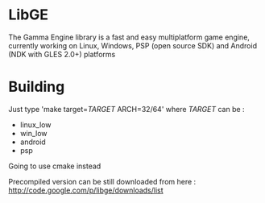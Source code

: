 LibGE
=====

The Gamma Engine library is a fast and easy multiplatform game engine, currently working on Linux,
Windows, PSP (open source SDK) and Android (NDK with GLES 2.0+) platforms



Building
========

Just type 'make target=_TARGET_ ARCH=32/64' where _TARGET_ can be :
 * linux_low
 * win_low
 * android
 * psp

Going to use cmake instead


Precompiled version can be still downloaded from here :
http://code.google.com/p/libge/downloads/list
